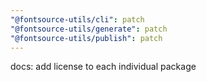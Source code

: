 ```yaml
---
"@fontsource-utils/cli": patch
"@fontsource-utils/generate": patch
"@fontsource-utils/publish": patch
---
```


docs: add license to each individual package
